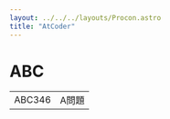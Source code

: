 ```yaml
---
layout: ../../../layouts/Procon.astro
title: "AtCoder"
---
```

# ABC

|||
|------|----|
|ABC346|A問題|
